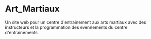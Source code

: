 # Art_Martiaux
Un site web pour un centre d'entrainement aux arts martiaux avec des instructeurs et la programmation des evennements du centre d'entrainements
